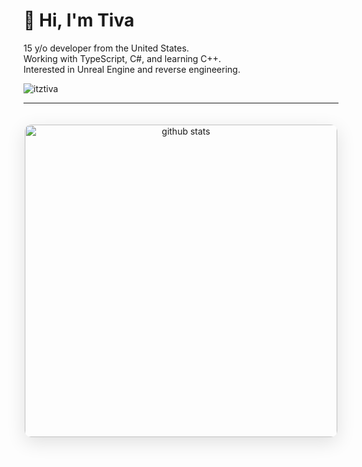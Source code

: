 # 👋 Hi, I'm Tiva

15 y/o developer from the United States.  
Working with TypeScript, C#, and learning C++.  
Interested in Unreal Engine and reverse engineering.

<p align="left">
    <img src="https://komarev.com/ghpvc/?username=itztiva&label=Profile%20views&color=0e75b6&style=flat" alt="itztiva" />
</p>

---

<div align="center">
    <img 
        src="https://github-readme-stats.vercel.app/api?username=itztiva&show_icons=true&theme=dark&hide_border=true&bg_color=0D1117&icon_color=58A6FF&rank_icon=github&title_color=58A6FF" 
        width="500px" 
        alt="github stats"
        style="border-radius: 10px; margin: 20px 0; box-shadow: 0 8px 30px rgba(0, 0, 0, 0.12);"
    >
</div>
